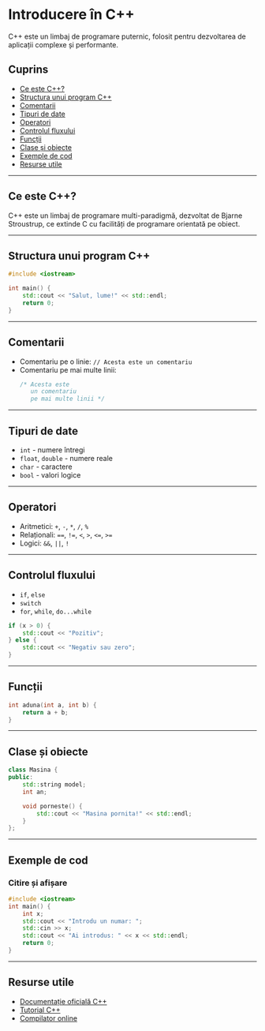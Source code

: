 # Introducere în C++

C++ este un limbaj de programare puternic, folosit pentru dezvoltarea de aplicații complexe și performante.

## Cuprins

- [Ce este C++?](#ce-este-c)
- [Structura unui program C++](#structura-unui-program-c)
- [Comentarii](#comentarii)
- [Tipuri de date](#tipuri-de-date)
- [Operatori](#operatori)
- [Controlul fluxului](#controlul-fluxului)
- [Funcții](#funcții)
- [Clase și obiecte](#clase-și-obiecte)
- [Exemple de cod](#exemple-de-cod)
- [Resurse utile](#resurse-utile)

---

## Ce este C++?

C++ este un limbaj de programare multi-paradigmă, dezvoltat de Bjarne Stroustrup, ce extinde C cu facilități de programare orientată pe obiect.

---

## Structura unui program C++

```cpp
#include <iostream>

int main() {
    std::cout << "Salut, lume!" << std::endl;
    return 0;
}
```

---

## Comentarii

- Comentariu pe o linie: `// Acesta este un comentariu`
- Comentariu pe mai multe linii:
  ```cpp
  /* Acesta este
     un comentariu
     pe mai multe linii */
  ```

---

## Tipuri de date

- `int` - numere întregi
- `float`, `double` - numere reale
- `char` - caractere
- `bool` - valori logice

---

## Operatori

- Aritmetici: `+`, `-`, `*`, `/`, `%`
- Relaționali: `==`, `!=`, `<`, `>`, `<=`, `>=`
- Logici: `&&`, `||`, `!`

---

## Controlul fluxului

- `if`, `else`
- `switch`
- `for`, `while`, `do...while`

```cpp
if (x > 0) {
    std::cout << "Pozitiv";
} else {
    std::cout << "Negativ sau zero";
}
```

---

## Funcții

```cpp
int aduna(int a, int b) {
    return a + b;
}
```

---

## Clase și obiecte

```cpp
class Masina {
public:
    std::string model;
    int an;

    void porneste() {
        std::cout << "Masina pornita!" << std::endl;
    }
};
```

---

## Exemple de cod

### Citire și afișare

```cpp
#include <iostream>
int main() {
    int x;
    std::cout << "Introdu un numar: ";
    std::cin >> x;
    std::cout << "Ai introdus: " << x << std::endl;
    return 0;
}
```

---

## Resurse utile

- [Documentație oficială C++](https://en.cppreference.com/)
- [Tutorial C++](https://www.learncpp.com/)
- [Compilator online](https://www.onlinegdb.com/online_c++_compiler)
